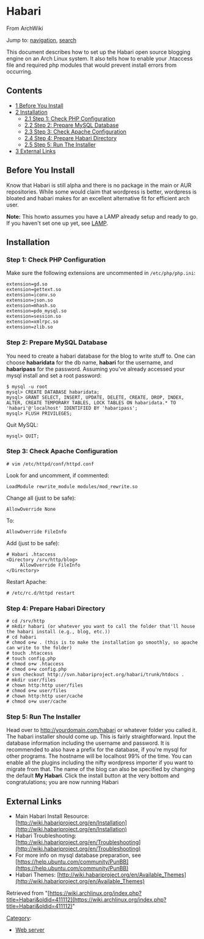 # Habari

From ArchWiki

Jump to: [navigation](#column-one), [search](#searchInput)

This document describes how to set up the Habari open source blogging engine on an Arch Linux system. It also tells how to enable your .htaccess file and required php modules that would prevent install errors from occurring.

## Contents

*   [1 Before You Install](#Before_You_Install)
*   [2 Installation](#Installation)
    *   [2.1 Step 1: Check PHP Configuration](#Step_1:_Check_PHP_Configuration)
    *   [2.2 Step 2: Prepare MySQL Database](#Step_2:_Prepare_MySQL_Database)
    *   [2.3 Step 3: Check Apache Configuration](#Step_3:_Check_Apache_Configuration)
    *   [2.4 Step 4: Prepare Habari Directory](#Step_4:_Prepare_Habari_Directory)
    *   [2.5 Step 5: Run The Installer](#Step_5:_Run_The_Installer)
*   [3 External Links](#External_Links)

## Before You Install

Know that Habari is still alpha and there is no package in the main or AUR repositories. While some would claim that wordpress is better, wordpress is bloated and habari makes for an excellent alternative fit for efficient arch user.

**Note:** This howto assumes you have a LAMP already setup and ready to go. If you haven't set one up yet, see [LAMP](/index.php/LAMP "LAMP").

## Installation

### Step 1: Check PHP Configuration

Make sure the following extensions are uncommented in `/etc/php/php.ini`:

```
extension=gd.so
extension=gettext.so
extension=iconv.so
extension=json.so
extension=mhash.so
extension=pdo_mysql.so
extension=session.so
extension=xmlrpc.so
extension=zlib.so

```

### Step 2: Prepare MySQL Database

You need to create a habari database for the blog to write stuff to. One can choose **habaridata** for the db name, **habari** for the username, and **habaripass** for the password. Assuming you've already accessed your mysql install and set a root password:

```
$ mysql -u root
mysql> CREATE DATABASE habaridata;
mysql> GRANT SELECT, INSERT, UPDATE, DELETE, CREATE, DROP, INDEX, ALTER, CREATE TEMPORARY TABLES, LOCK TABLES ON habaridata.* TO 'habari'@'localhost' IDENTIFIED BY 'habaripass';
mysql> FLUSH PRIVILEGES;

```

Quit MySQL:

```
mysql> QUIT;

```

### Step 3: Check Apache Configuration

```
# vim /etc/httpd/conf/httpd.conf

```

Look for and uncomment, if commented:

```
LoadModule rewrite_module modules/mod_rewrite.so

```

Change all (just to be safe):

```
AllowOverride None

```

To:

```
AllowOverride FileInfo

```

Add (just to be safe):

```
# Habari .htaccess
<Directory /srv/http/blog>
     AllowOverride FileInfo
</Directory>

```

Restart Apache:

```
# /etc/rc.d/httpd restart

```

### Step 4: Prepare Habari Directory

```
# cd /srv/http
# mkdir habari (or whatever you want to call the folder that'll house the habari install (e.g., blog, etc.))
# cd habari
# chmod o+w . (this is to make the installation go smoothly, so apache can write to the folder)
# touch .htaccess
# touch config.php
# chmod o+w .htaccess
# chmod o+w config.php
# svn checkout http://svn.habariproject.org/habari/trunk/htdocs .
# mkdir user/files
# chown http:http user/files
# chmod o+w user/files
# chown http:http user/cache
# chmod o+w user/cache

```

### Step 5: Run The Installer

Head over to http://yourdomain.com/habari or whatever folder you called it. The habari installer should come up. This is fairly straightforward. Input the database information including the username and password. It is recommended to also have a prefix for the database, if you're mysql for other programs. The hostname will be localhost 99% of the time. You can enable all the plugins including the nifty wordpress importer if you want to migrate from that. The name of the blog can also be specified by changing the default **My Habari**. Click the install button at the very bottom and congratulations; you are now running Habari

## External Links

*   Main Habari Install Resource: [http://wiki.habariproject.org/en/Installation](http://wiki.habariproject.org/en/Installation)
*   Habari Troubleshooting: [http://wiki.habariproject.org/en/Troubleshooting](http://wiki.habariproject.org/en/Troubleshooting)
*   For more info on mysql database preparation, see [https://help.ubuntu.com/community/PunBB](https://help.ubuntu.com/community/PunBB)
*   Habari Themes: [http://wiki.habariproject.org/en/Available_Themes](http://wiki.habariproject.org/en/Available_Themes)

Retrieved from "[https://wiki.archlinux.org/index.php?title=Habari&oldid=411112](https://wiki.archlinux.org/index.php?title=Habari&oldid=411112)"

[Category](/index.php/Special:Categories "Special:Categories"):

*   [Web server](/index.php/Category:Web_server "Category:Web server")